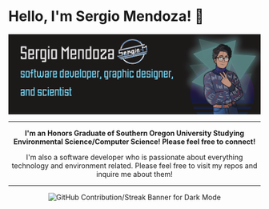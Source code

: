 # Hello, I'm Sergio Mendoza! 🧽

<a>
  <img align="center" src="https://raw.githubusercontent.com/DogeLovesHipster/DogeLovesHipster/main/github_banner_Main.png" alt="banner that says Sergio Mendoza - software developer, graphic designer, and scientist alongside a cartoon illustration of Sergio">
</a>

---
<p align="center" > <strong> I'm an Honors Graduate of Southern Oregon University Studying Environmental Science/Computer Science! Please feel free to connect! </strong> </p>

<p align="center" > I'm also a software developer who is passionate about everything technology and environment related. Please feel free to visit my repos and inquire me about them! </p>

---

<p align="center">
  <img src="https://streak-stats.demolab.com?user=DogeLovesHipster&theme=dark#gh-dark-mode-only)" alt="GitHub Contribution/Streak Banner for Dark Mode">
</p>